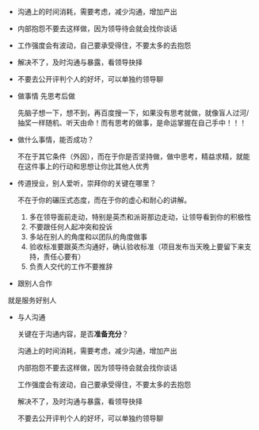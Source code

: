 + 沟通上的时间消耗，需要考虑，减少沟通，增加产出

+ 内部抱怨不要去这样做，因为领导待会就会找你谈话

+ 工作强度会有波动，自己要承受得住，不要太多的去抱怨

+ 解决不了，及时沟通与暴露，看领导抉择

+ 不要去公开评判个人的好坏，可以单独约领导聊

+ 做事情 先思考后做

  先脑子想一下，想不到，再百度搜一下，如果没有思考就做，就像盲人过河/抽奖一样随机、听天由命！而有思考的做事，是命运掌握在自己手中！！！

+ 做什么事情，能否成功？

  不在于其它条件（外因），而在于你是否坚持做，做中思考，精益求精，就能在这件事上的行动和思想让你比其他人优秀

+ 传道授业，别人爱听，崇拜你的关键在哪里？

  不在于你的碾压式态度，而在于你的虚心和耐心的讲解。

  1. 多在领导面前走动，特别是英杰和派哥那边走动，让领导看到你的积极性    
  2. 不要跟任何人起冲突和投诉
  3. 多站在别人的角度和以团队的角度做事
  4. 验收标准要跟英杰沟通好，确认验收标准（项目发布当天晚上要留下来支持，责任心要有）
  5. 负责人交代的工作不要推辞

+ 跟别人合作

​		就是服务好别人

+ 与人沟通

  关键在于沟通内容，是否**准备充分**？

  沟通上的时间消耗，需要考虑，减少沟通，增加产出

  内部抱怨不要去这样做，因为领导待会就会找你谈话

  工作强度会有波动，自己要承受得住，不要太多的去抱怨

  解决不了，及时沟通与暴露，看领导抉择

  不要去公开评判个人的好坏，可以单独约领导聊













